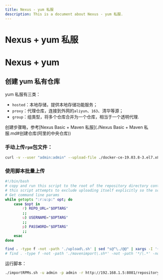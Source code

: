 ```yaml
---
title: Nexus - yum 私服
description: This is a document about Nexus - yum 私服.
---
```


# Nexus + yum 私服

# Nexus + yum

## 创建 yum 私有仓库

yum 私服有三类：

* `hosted`：本地存储，提供本地存储功能服务；
* `proxy`：代理仓库，连接到外网的`aliyun`、`163`、清华等源；
* `group`：组类型，将多个仓库合并为一个仓库，相当于一个透明代理.

创建步骤略，参考[Nexus Basic + Maven 私服](./Nexus Basic + Maven 私服.md#创建仓库(阿里的中央仓库))

### 手动上传`rpm`包文件：

```bash
curl -v --user "admin:admin" --upload-file ./docker-ce-19.03.8-3.el7.x86_64.rpm http://192.168.1.5:8081/repository/local/
```

### 使用脚本批量上传

```bash
#!/bin/bash
# copy and run this script to the root of the repository directory containing files
# this script attempts to exclude uploading itself explicitly so the script name is important
# Get command line params
while getopts ":r:u:p:" opt; do
	case $opt in
		r) REPO_URL="$OPTARG"
		;;
		u) USERNAME="$OPTARG"
		;;
		p) PASSWORD="$OPTARG"
		;;
	esac
done

find . -type f -not -path './upload\.sh' | sed "s@^\./@@" | xargs -I '{}' curl -u "$USERNAME:$PASSWORD" -X PUT -v -T {} ${REPO_URL}/{} ;
# find . -type f -not -path './mavenimport\.sh*' -not -path '*/\.*' -not -path '*/\^archetype\-catalog\.xml*' -not -path '*/\^maven\-metadata\-local*\.xml' -not -path '*/\^maven\-metadata\-deployment*\.xml' | sed "s|^\./||" | xargs -I '{}' curl -u "$USERNAME:$PASSWORD" -X PUT -v -T {} ${REPO_URL}/{} ;
```

运行脚本：

```bash
./importRPMs.sh -u admin -p admin -r http://192.168.1.5:8081/repository/local/
```

